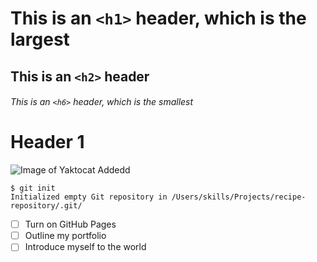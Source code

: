 
# This is an `<h1>` header, which is the largest
## This is an `<h2>` header
###### This is an `<h6>` header, which is the smallest

# Header 1

![Image of Yaktocat Addedd](https://octodex.github.com/images/yaktocat.png)

```
$ git init
Initialized empty Git repository in /Users/skills/Projects/recipe-repository/.git/
```
- [ ] Turn on GitHub Pages
- [ ] Outline my portfolio
- [ ] Introduce myself to the world
